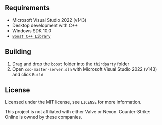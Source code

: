 ## Requirements

- Microsoft Visual Studio 2022 (v143)
- Desktop development with C++
- Windows SDK 10.0
- [`Boost C++ Library`](https://www.boost.org/)

## Building

1. Drag and drop the `boost` folder into the `thirdparty` folder
2. Open `cso-master-server.sln` with Microsoft Visual Studio 2022 (v143) and click `Build`

## License

Licensed under the MIT license, see `LICENSE` for more information.

This project is not affiliated with either Valve or Nexon. Counter-Strike: Online is owned by these companies.